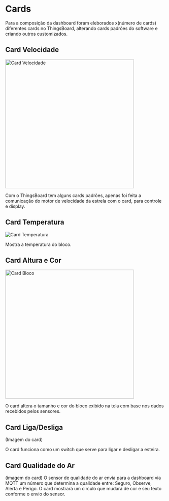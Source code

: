 # Cards
Para a composição da dashboard foram eleborados x(número de cards) diferentes cards no ThingsBoard, alterando cards padrões do software e criando outros customizados.


## Card Velocidade 
<img src="https://github.com/sooarees/Dashboard-ThingsBoard/blob/main/Imagens/Card%20Velocidade.png" width="405" alt="Card Velocidade"/>


Com o ThingsBoard tem alguns cards padrões, apenas foi feita a comunicação do motor de velocidade da estrela com o card, para controle e display.


## Card Temperatura
![Card Temperatura](https://github.com/sooarees/Dashboard-ThingsBoard/blob/main/Imagens/Card%20Temperatura.png)

Mostra a temperatura do bloco.


## Card Altura e Cor
<img src="https://github.com/sooarees/Dashboard-ThingsBoard/blob/main/Imagens/Bloco%20Imagem.png" width="405" alt="Card Bloco"/>

O card altera o tamanho e cor do bloco exibido na tela com base nos dados recebidos pelos sensores.


## Card Liga/Desliga
(Imagem do card)

O card funciona como um switch que serve para ligar e desligar a esteira.


## Card Qualidade do Ar
(imagem do card)
O sensor de qualidade do ar envia para a dashboard via MQTT um número que determina a qualidade entre: Seguro, Observe, Alerta e Perigo. O card mostrará um circulo que mudará de cor e seu texto conforme o envio do sensor.
